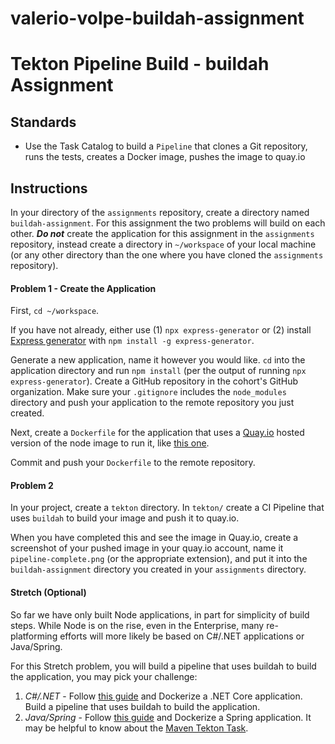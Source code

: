 # valerio-volpe-buildah-assignment

# Tekton Pipeline Build - buildah Assignment

## Standards

- Use the Task Catalog to build a `Pipeline` that clones a Git repository, runs the tests, creates a Docker image, pushes the image to quay.io

## Instructions

In your directory of the `assignments` repository, create a directory named `buildah-assignment`. For this assignment the two problems will build on each other. ***Do not*** create the application for this assignment in the `assignments` repository, instead create a directory in `~/workspace` of your local machine (or any other directory than the one where you have cloned the `assignments` repository).

#### Problem 1 - Create the Application

First, `cd ~/workspace`.

If you have not already, either use (1) `npx express-generator` or (2) install [Express generator](https://expressjs.com/en/starter/generator.html) with `npm install -g express-generator`.

Generate a new application, name it however you would like. `cd` into the application directory and run `npm install` (per the output of running `npx express-generator`). Create a GitHub repository in the cohort's GitHub organization. Make sure your `.gitignore` includes the `node_modules` directory and push your application to the remote repository you just created.

Next, create a `Dockerfile` for the application that uses a [Quay.io](https://quay.io) hosted version of the node image to run it, like [this one](https://quay.io/repository/ibmgaragecloud/node).

Commit and push your `Dockerfile` to the remote repository.

#### Problem 2

In your project, create a `tekton` directory. In `tekton/` create a CI Pipeline that uses `buildah` to build your image and push it to quay.io.

When you have completed this and see the image in Quay.io, create a screenshot of your pushed image in your quay.io account, name it `pipeline-complete.png` (or the appropriate extension), and put it into the `buildah-assignment` directory you created in your `assignments` directory.  

#### Stretch (Optional)

So far we have only built Node applications, in part for simplicity of build steps. While Node is on the rise, even in the Enterprise, many re-platforming efforts will more likely be based on C#/.NET applications or Java/Spring.

For this Stretch problem, you will build a pipeline that uses buildah to build the application, you may pick your challenge:

1. *C#/.NET* - Follow [this guide](https://docs.microsoft.com/en-us/dotnet/core/docker/build-container?tabs=windows) and Dockerize a .NET Core application. Build a pipeline that uses buildah to build the application.
1. *Java/Spring* - Follow [this guide](https://spring.io/guides/gs/spring-boot-docker/) and Dockerize a Spring application. It may be helpful to know about the [Maven Tekton Task](https://github.com/tektoncd/catalog/tree/main/task/maven/0.2).
